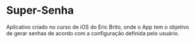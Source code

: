 # Super-Senha
Aplicativo criado no curso de iOS do Eric Brito, onde o App tem o objetivo de gerar senhas de acordo com a configuração definida pelo usuário.
